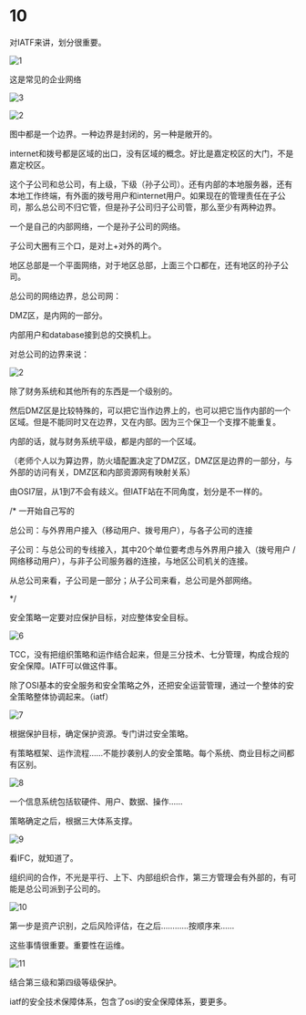 # 10

对IATF来讲，划分很重要。

![1](./img/9-2.png)

这是常见的企业网络

![3](./img/10-1.png)

![2](./img/10-2.png)



图中都是一个边界。一种边界是封闭的，另一种是敞开的。

internet和拨号都是区域的出口，没有区域的概念。好比是嘉定校区的大门，不是嘉定校区。



这个子公司和总公司，有上级，下级（孙子公司）。还有内部的本地服务器，还有本地工作终端，有外面的拨号用户和internet用户。如果现在的管理责任在子公司，那么总公司不归它管，但是孙子公司归子公司管，那么至少有两种边界。

一个是自己的内部网络，一个是孙子公司的网络。

子公司大圈有三个口，是对上+对外的两个。

地区总部是一个平面网络，对于地区总部，上面三个口都在，还有地区的孙子公司。





总公司的网络边界，总公司网：

DMZ区，是内网的一部分。



内部用户和database接到总的交换机上。

对总公司的边界来说：

![2](./img/10-5.png)

除了财务系统和其他所有的东西是一个级别的。

然后DMZ区是比较特殊的，可以把它当作边界上的，也可以把它当作内部的一个区域。但是不能同时又在边界，又在内部。因为三个保卫一个支撑不能重复。

内部的话，就与财务系统平级，都是内部的一个区域。

（老师个人以为算边界，防火墙配置决定了DMZ区，DMZ区是边界的一部分，与外部的访问有关，DMZ区和内部资源网有映射关系）



由OSI7层，从1到7不会有歧义。但IATF站在不同角度，划分是不一样的。



/* 一开始自己写的

总公司：与外界用户接入（移动用户、拨号用户），与各子公司的连接

子公司：与总公司的专线接入，其中20个单位要考虑与外界用户接入（拨号用户 / 网络移动用户），与非子公司服务器的连接，与地区公司机关的连接。

从总公司来看，子公司是一部分；从子公司来看，总公司是外部网络。

*/



安全策略一定要对应保护目标，对应整体安全目标。

![6](./img/10-6.png)

TCC，没有把组织策略和运作结合起来，但是三分技术、七分管理，构成合规的安全保障。IATF可以做这件事。

除了OSI基本的安全服务和安全策略之外，还把安全运营管理，通过一个整体的安全策略整体协调起来。（iatf）



![7](./img/10-7.png)

根据保护目标，确定保护资源。专门讲过安全策略。

有策略框架、运作流程……不能抄袭别人的安全策略。每个系统、商业目标之间都有区别。

![8](./img/10-8.png)



一个信息系统包括软硬件、用户、数据、操作……

策略确定之后，根据三大体系支撑。

![9](./img/10-9.png)

看IFC，就知道了。

组织间的合作，不光是平行、上下、内部组织合作，第三方管理会有外部的，有可能是总公司派到子公司的。

![10](./img/10-10.png)

第一步是资产识别，之后风险评估，在之后…………按顺序来……

这些事情很重要。重要性在运维。

![11](./img/10-11.png)

结合第三级和第四级等级保护。

iatf的安全技术保障体系，包含了osi的安全保障体系，要更多。